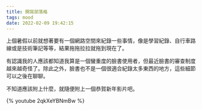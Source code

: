 ```yaml
---
title: 開寫部落格
tags: mood
date: 2022-02-09 19:42:15
---
```



上個暑假以前就想著要有一個網路空間來紀錄一些事情，像是學習紀錄、自行車路線或是技術筆記等等，結果拖拖拉拉就拖到現在了。

有認識我的人應該都知道我算是一個蠻重度的臉書使用者，但最近臉書的審查制度越來越奇怪了。除此之外，臉書也不是一個很適合紀錄太多東西的地方，這些細節可以之後在聊聊。

不知道應該附上什麼，就隨便附上一個恭賀新年影片吧。

{% youtube 2qkXeYBNmBw %}
